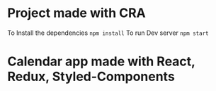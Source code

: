 # Project made with CRA
To Install the dependencies
`npm install`
To run Dev server
`npm start`

# Calendar app made with React, Redux, Styled-Components